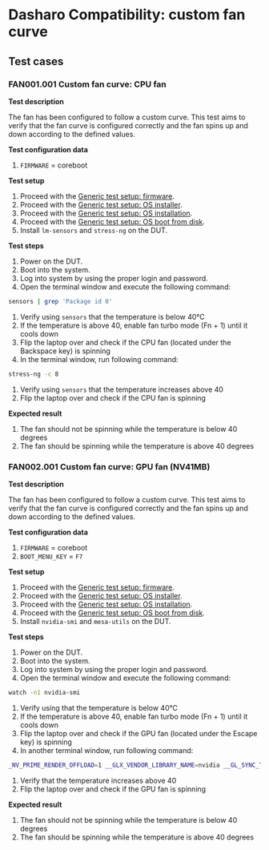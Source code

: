 # Dasharo Compatibility: custom fan curve

## Test cases

### FAN001.001 Custom fan curve: CPU fan

**Test description**

The fan has been configured to follow a custom curve. This test aims to verify
that the fan curve is configured correctly and the fan spins up and down
according to the defined values.

**Test configuration data**

1. `FIRMWARE` = coreboot

**Test setup**

1. Proceed with the
    [Generic test setup: firmware](../../generic-test-setup/#firmware).
1. Proceed with the
    [Generic test setup: OS installer](../../generic-test-setup/#os-installer).
1. Proceed with the
    [Generic test setup: OS installation](../../generic-test-setup/#os-installation).
1. Proceed with the
    [Generic test setup: OS boot from disk](../../generic-test-setup/#os-boot-from-disk).
1. Install `lm-sensors` and `stress-ng` on the DUT.

**Test steps**

1. Power on the DUT.
1. Boot into the system.
1. Log into system by using the proper login and password.
1. Open the terminal window and execute the following command:

```bash
sensors | grep 'Package id 0'
```

1. Verify using `sensors` that the temperature is below 40°C
1. If the temperature is above 40, enable fan turbo mode (Fn + 1) until it cools
   down
1. Flip the laptop over and check if the CPU fan (located under the Backspace
   key) is spinning
1. In the terminal window, run following command:

```bash
stress-ng -c 8
```

1. Verify using `sensors` that the temperature increases above 40
1. Flip the laptop over and check if the CPU fan is spinning

**Expected result**

1. The fan should not be spinning while the temperature is below 40 degrees
1. The fan should be spinning while the temperature is above 40 degrees

### FAN002.001 Custom fan curve: GPU fan (NV41MB)

**Test description**

The fan has been configured to follow a custom curve. This test aims to verify
that the fan curve is configured correctly and the fan spins up and down
according to the defined values.

**Test configuration data**

1. `FIRMWARE` = coreboot
1. `BOOT_MENU_KEY` = `F7`

**Test setup**

1. Proceed with the
    [Generic test setup: firmware](../../generic-test-setup/#firmware).
1. Proceed with the
    [Generic test setup: OS installer](../../generic-test-setup/#os-installer).
1. Proceed with the
    [Generic test setup: OS installation](../../generic-test-setup/#os-installation).
1. Proceed with the
    [Generic test setup: OS boot from disk](../../generic-test-setup/#os-boot-from-disk).
1. Install `nvidia-smi` and `mesa-utils` on the DUT.

**Test steps**

1. Power on the DUT.
1. Boot into the system.
1. Log into system by using the proper login and password.
1. Open the terminal window and execute the following command:

```bash
watch -n1 nvidia-smi
```

1. Verify using that the temperature is below 40°C
1. If the temperature is above 40, enable fan turbo mode (Fn + 1) until it cools
   down
1. Flip the laptop over and check if the GPU fan (located under the Escape
   key) is spinning
1. In another terminal window, run following command:

```bash
_NV_PRIME_RENDER_OFFLOAD=1 __GLX_VENDOR_LIBRARY_NAME=nvidia __GL_SYNC_TO_VBLANK=0 glxgears
```

1. Verify that the temperature increases above 40
1. Flip the laptop over and check if the GPU fan is spinning

**Expected result**

1. The fan should not be spinning while the temperature is below 40 degrees
1. The fan should be spinning while the temperature is above 40 degrees
